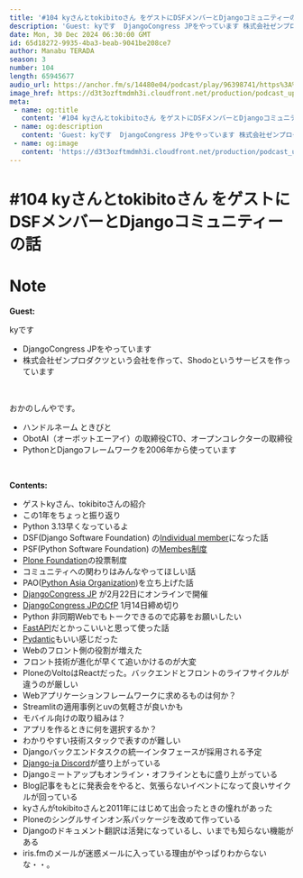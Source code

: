 ```yaml
---
title: '#104 kyさんとtokibitoさん をゲストにDSFメンバーとDjangoコミュニティーの話'
description: 'Guest: kyです  DjangoCongress JPをやっています 株式会社ゼンプロダクツという会社を作って、Shodoというサービスを作っています   おかのしんやです。  ハンドルネーム '
date: Mon, 30 Dec 2024 06:30:00 GMT
id: 65d18272-9935-4ba3-beab-9041be208ce7
author: Manabu TERADA
season: 3
number: 104
length: 65945677
audio_url: https://anchor.fm/s/14480e04/podcast/play/96398741/https%3A%2F%2Fd3ctxlq1ktw2nl.cloudfront.net%2Fstaging%2F2024-11-30%2Fe5fea0a8-02cf-1f8f-9a4a-e3d4cfd7fffb.mp3
image_href: https://d3t3ozftmdmh3i.cloudfront.net/production/podcast_uploaded/3302665/3302665-1582446732992-f3e5401da36c1.jpg
meta:
 - name: og:title
   content: '#104 kyさんとtokibitoさん をゲストにDSFメンバーとDjangoコミュニティーの話'
 - name: og:description
   content: 'Guest: kyです  DjangoCongress JPをやっています 株式会社ゼンプロダクツという会社を作って、Shodoというサービスを作っています   おかのしんやです。  ハンドルネーム '
 - name: og:image
   content: 'https://d3t3ozftmdmh3i.cloudfront.net/production/podcast_uploaded/3302665/3302665-1582446732992-f3e5401da36c1.jpg'
---
```

# #104 kyさんとtokibitoさん をゲストにDSFメンバーとDjangoコミュニティーの話

<DisplayDate :dateStr="'Mon, 30 Dec 2024 06:30:00 GMT'" />
<DisplaySeason :season="3" :topic="104" />


# Note

<p><strong>Guest:</strong></p>
<p>kyです</p>
<ul>
 <li>DjangoCongress JPをやっています</li>
 <li>株式会社ゼンプロダクツという会社を作って、Shodoというサービスを作っています</li>
</ul>
<p><br /></p>
<p>おかのしんやです。</p>
<ul>
  <li>ハンドルネーム ときびと</li>
  <li>ObotAI（オーボットエーアイ）の取締役CTO、オープンコレクターの取締役</li>
  <li>PythonとDjangoフレームワークを2006年から使っています</li>
</ul>
<p><br /></p>
<p><strong>Contents:</strong></p>
<ul>
  <li>ゲストkyさん、tokibitoさんの紹介</li>
  <li>この1年をちょっと振り返り</li>
  <li>Python 3.13早くなっているよ</li>
  <li>DSF(Django Software Foundation) の<a href="https://www.djangoproject.com/foundation/individual-members/" rel="ugc noopener noreferrer" target="_blank">Individual member</a>になった話</li>
  <li>PSF(Python Software Foundation) の<a href="https://www.python.org/psf/membership/" rel="ugc noopener noreferrer" target="_blank">Membes制度</a></li>
  <li><a href="https://plone.org/foundation" rel="ugc noopener noreferrer" target="_blank">Plone Foundation</a>の投票制度</li>
  <li>コミュニティへの関わりはみんなやってほしい話</li>
  <li>PAO(<a href="https://github.com/PythonAsiaOrganization/" rel="ugc noopener noreferrer" target="_blank">Python Asia Organization</a>)を立ち上げた話</li>
  <li><a href="https://djangocongress.jp/" rel="ugc noopener noreferrer" target="_blank">DjangoCongress JP</a> が2月22日にオンラインで開催</li>
  <li><a href="https://docs.google.com/forms/d/e/1FAIpQLSe5fG1cvvDFIcILqSGtbVjc9vIg8uyIN3AKVWq8MQcGKMNZ1g/viewform" rel="ugc noopener noreferrer" target="_blank">DjangoCongress JPのCfP</a> 1月14日締め切り</li>
  <li>Python 非同期Webでもトークできるので応募をお願いしたい</li>
  <li><a href="https://fastapi.tiangolo.com/ja/" rel="ugc noopener noreferrer" target="_blank">FastAPI</a>だとかっこいいと思って使った話</li>
  <li><a href="https://docs.pydantic.dev/latest/" rel="ugc noopener noreferrer" target="_blank">Pydantic</a>もいい感じだった</li>
  <li>Webのフロント側の役割が増えた</li>
  <li>フロント技術が進化が早くて追いかけるのが大変</li>
  <li>PloneのVoltoはReactだった。バックエンドとフロントのライフサイクルが違うのが厳しい</li>
  <li>Webアプリケーションフレームワークに求めるものは何か？</li>
  <li>Streamlitの適用事例とuvの気軽さが良いかも</li>
  <li>モバイル向けの取り組みは？</li>
  <li>アプリを作るときに何を選択するか？</li>
  <li>わかりやすい技術スタックで表すのが難しい</li>
  <li>Djangoバックエンドタスクの統一インタフェースが採用される予定</li>
  <li><a href="https://discord.gg/RZvawz6KgC" rel="ugc noopener noreferrer" target="_blank">Django-ja Discord</a>が盛り上がっている</li>
  <li>Djangoミートアップもオンライン・オフラインともに盛り上がっている</li>
  <li>Blog記事をもとに発表会をやると、気張らないイベントになって良いサイクルが回っている</li>
  <li>kyさんがtokibitoさんと2011年にはじめて出会ったときの憧れがあった</li>
  <li>Ploneのシングルサインオン系パッケージを改めて作っている</li>
  <li>Djangoのドキュメント翻訳は活発になっているし、いまでも知らない機能がある</li>
  <li>iris.fmのメールが迷惑メールに入っている理由がやっぱりわからないな・・。</li>
</ul>



<Player title="#104 kyさんとtokibitoさん をゲストにDSFメンバーとDjangoコミュニティーの話" 
  audio_url="https://anchor.fm/s/14480e04/podcast/play/96398741/https%3A%2F%2Fd3ctxlq1ktw2nl.cloudfront.net%2Fstaging%2F2024-11-30%2Fe5fea0a8-02cf-1f8f-9a4a-e3d4cfd7fffb.mp3" 
  image_href="https://d3t3ozftmdmh3i.cloudfront.net/production/podcast_uploaded/3302665/3302665-1582446732992-f3e5401da36c1.jpg" 
/>

